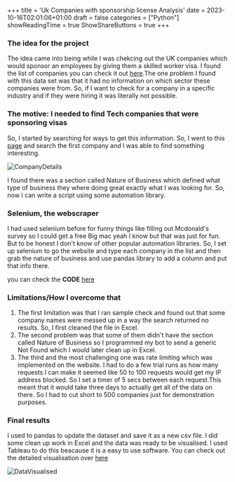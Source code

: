 +++
title = 'Uk Companies with sponsorship license Analysis'
date = 2023-10-16T02:01:06+01:00
draft = false
categories = ["Python"]
showReadingTime = true
ShowShareButtons = true
+++

### The idea for the project

The idea came into being while I was chekcing out the UK companies which would sponsor an employees by giving them a skilled worker visa. I found the list of companies you can check it out [here](https://www.gov.uk/government/publications/register-of-licensed-sponsors-workers).The one problem I found with this data set was that it had no information on which sector these companies were from. So, if I want to check for a company in a specific industry and if they were hiring it was literally not possible.

### The motive: I needed to find Tech companies that were sponsoring visas

So, I started by searching for ways to get this information. So, I went to this [page](https://find-and-update.company-information.service.gov.uk/) and search the first company and I was able to find something interesting.

![CompanyDetails](/img/companydetails.png)

I found there was a section called Nature of Business which defined what type of business they where doing great exactly what I was looking for. So, now I can write a script using some automation library.

### Selenium, the webscraper

I had used selenium before for funny things like filling out Mcdonald's survey so I could get a free Big mac yeah I know but that was just for fun. But to be honest I don't know of other popular automation libraries. So, I set up selenium to go the website and type each company in the list and then grab the nature of business and use pandas library to add a column and put that info there.

you can check the **CODE** [here](https://github.com/athulkal/pybotUKSPONSORS)

### Limitations/How I overcome that

1. The first limitation was that I ran sample check and found out that some company names were messed up in a way the search returned no results. So, I first cleaned the file in Excel.
2. The second problem was that some of them didn't have the section called Nature of Business so I programmed my bot to send a generic Not Found which I would later clean up in Excel.
3. The third and the most challenging one was rate limiting which was implemented on the website. I had to do a few trial runs as how many requests I can make it seemed like 50 to 100 requests would get my IP address blocked. So I set a timer of 5 secs between each request.This meant that it would take three days to actually get all of the data on there. So I had to cut short to 500 companies just for demonstration purposes.

### Final results

I used to pandas to update the dataset and save it as a new csv file. I did some clean up work in Excel and the data was ready to be visualised. I used Tableau to do this beacause it is a easy to use software. You can check out the detailed visualisation over [here](https://public.tableau.com/app/profile/athul.kallungal/viz/TechcompaniesUKsponsor/TechSponsorChart?publish=yes)

![DataVisualised](/img/Visualisation.png)
